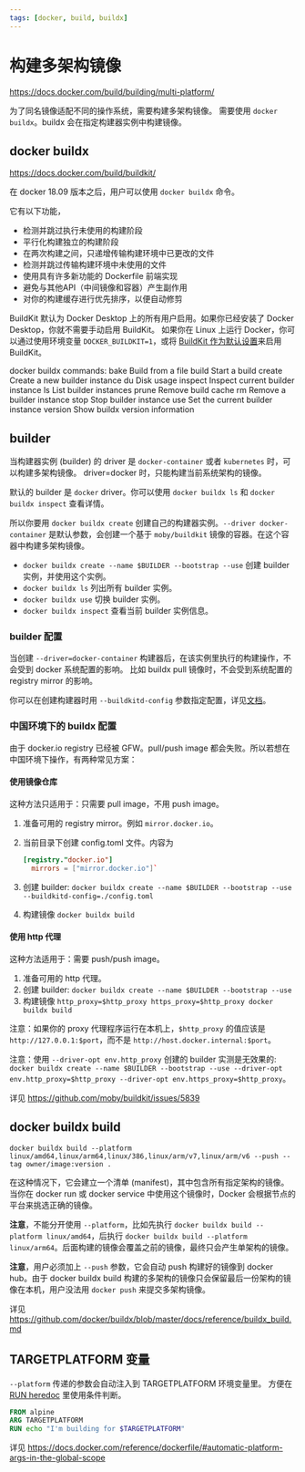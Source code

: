 ```yaml
---
tags: [docker, build, buildx]
---
```

# 构建多架构镜像

https://docs.docker.com/build/building/multi-platform/

为了同名镜像适配不同的操作系统，需要构建多架构镜像。
需要使用 `docker buildx`。buildx 会在指定构建器实例中构建镜像。

## docker buildx

https://docs.docker.com/build/buildkit/

在 docker 18.09 版本之后，用户可以使用 `docker buildx` 命令。

它有以下功能，

- 检测并跳过执行未使用的构建阶段
- 平行化构建独立的构建阶段
- 在两次构建之间，只递增传输构建环境中已更改的文件
- 检测并跳过传输构建环境中未使用的文件
- 使用具有许多新功能的 Dockerfile 前端实现
- 避免与其他API（中间镜像和容器）产生副作用
- 对你的构建缓存进行优先排序，以便自动修剪

BuildKit 默认为 Docker Desktop 上的所有用户启用。如果你已经安装了 Docker Desktop，你就不需要手动启用 BuildKit。
如果你在 Linux 上运行 Docker，你可以通过使用环境变量 `DOCKER_BUILDKIT=1`，或将 [BuildKit 作为默认设置](https://docs.docker.com/build/buildkit/#getting-started)来启用 BuildKit。

docker buildx commands:
  bake        Build from a file
  build       Start a build
  create      Create a new builder instance
  du          Disk usage
  inspect     Inspect current builder instance
  ls          List builder instances
  prune       Remove build cache
  rm          Remove a builder instance
  stop        Stop builder instance
  use         Set the current builder instance
  version     Show buildx version information

## builder

当构建器实例 (builder) 的 driver 是 `docker-container` 或者 `kubernetes` 时，可以构建多架构镜像。
driver=docker 时，只能构建当前系统架构的镜像。

默认的 builder 是 `docker` driver。你可以使用 `docker buildx ls` 和 `docker buildx inspect` 查看详情。

所以你要用 `docker buildx create` 创建自己的构建器实例。`--driver docker-container` 是默认参数，会创建一个基于 `moby/buildkit` 镜像的容器。在这个容器中构建多架构镜像。

- `docker buildx create --name $BUILDER --bootstrap --use` 创建 builder 实例，并使用这个实例。
- `docker buildx ls` 列出所有 builder 实例。
- `docker buildx use` 切换 builder 实例。
- `docker buildx inspect` 查看当前 builder 实例信息。

### builder 配置

当创建 `--driver=docker-container` 构建器后，在该实例里执行的构建操作，不会受到 docker 系统配置的影响。
比如 buildx pull 镜像时，不会受到系统配置的 registry mirror 的影响。

你可以在创建构建器时用 `--buildkitd-config` 参数指定配置，详见[文档](https://docs.docker.com/build/buildkit/configure/)。

### 中国环境下的 buildx 配置

由于 docker.io registry 已经被 GFW。pull/push image 都会失败。所以若想在中国环境下操作，有两种常见方案：

#### 使用镜像仓库

这种方法只适用于：只需要 pull image，不用 push image。

1. 准备可用的 registry mirror。例如 `mirror.docker.io`。
2. 当前目录下创建 config.toml 文件。内容为

    ```toml
    [registry."docker.io"]
      mirrors = ["mirror.docker.io"]`
    ```

3. 创建 builder: `docker buildx create --name $BUILDER --bootstrap --use --buildkitd-config=./config.toml`
4. 构建镜像 `docker buildx build`

#### 使用 http 代理

这种方法适用于：需要 push/push image。

1. 准备可用的 http 代理。
2. 创建 builder: `docker buildx create --name $BUILDER --bootstrap --use`
3. 构建镜像 `http_proxy=$http_proxy https_proxy=$http_proxy docker buildx build`

注意：如果你的 proxy 代理程序运行在本机上，`$http_proxy` 的值应该是 `http://127.0.0.1:$port`，而不是 `http://host.docker.internal:$port`。

注意：使用 `--driver-opt env.http_proxy` 创建的 builder 实测是无效果的: `docker buildx create --name $BUILDER --bootstrap --use --driver-opt env.http_proxy=$http_proxy --driver-opt env.https_proxy=$http_proxy`。

详见 https://github.com/moby/buildkit/issues/5839

## docker buildx build

`docker buildx build --platform linux/amd64,linux/arm64,linux/386,linux/arm/v7,linux/arm/v6 --push --tag owner/image:version .`

在这种情况下，它会建立一个清单 (manifest)，其中包含所有指定架构的镜像。
当你在 docker run 或 docker service 中使用这个镜像时，Docker 会根据节点的平台来挑选正确的镜像。

**注意**，不能分开使用 `--platform`，比如先执行 `docker buildx build --platform linux/amd64`，后执行 `docker buildx build --platform linux/arm64`。后面构建的镜像会覆盖之前的镜像，最终只会产生单架构的镜像。

**注意**，用户必须加上 `--push` 参数，它会自动 push 构建好的镜像到 docker hub。由于 docker buildx build 构建的多架构的镜像只会保留最后一份架构的镜像在本机，用户没法用 `docker push` 来提交多架构镜像。

详见 https://github.com/docker/buildx/blob/master/docs/reference/buildx_build.md

## TARGETPLATFORM 变量

`--platform` 传递的参数会自动注入到 TARGETPLATFORM 环境变量里。
方便在 [RUN heredoc](./dockerfile.md#dockerfile-支持-heredoc) 里使用条件判断。

```dockerfile
FROM alpine
ARG TARGETPLATFORM
RUN echo "I'm building for $TARGETPLATFORM"
```

详见 https://docs.docker.com/reference/dockerfile/#automatic-platform-args-in-the-global-scope

